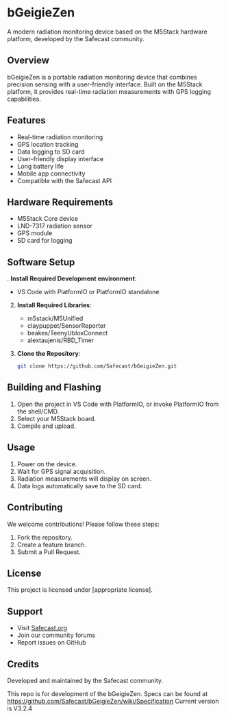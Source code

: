 
# bGeigieZen

A modern radiation monitoring device based on the M5Stack hardware platform, developed by the Safecast community.

## Overview

bGeigieZen is a portable radiation monitoring device that combines precision sensing with a user-friendly interface. Built on the M5Stack platform, it provides real-time radiation measurements with GPS logging capabilities.

## Features

- Real-time radiation monitoring
- GPS location tracking
- Data logging to SD card
- User-friendly display interface
- Long battery life
- Mobile app connectivity
- Compatible with the Safecast API

## Hardware Requirements

- M5Stack Core device
- LND-7317 radiation sensor
- GPS module
- SD card for logging

## Software Setup

. **Install Required Development environment**:
   - VS Code with PlatformIO or PlatformIO standalone

2. **Install Required Libraries**:
   - m5stack/M5Unified
   - claypuppet/SensorReporter
   - beakes/TeenyUbloxConnect
   - alextaujenis/RBD_Timer

3. **Clone the Repository**:
   ```bash
   git clone https://github.com/Safecast/bGeigieZen.git
   ```

## Building and Flashing

1. Open the project in VS Code with PlatformIO, or invoke PlatformIO from the shell/CMD.
2. Select your M5Stack board.
3. Compile and upload.

## Usage

1. Power on the device.
2. Wait for GPS signal acquisition.
3. Radiation measurements will display on screen.
4. Data logs automatically save to the SD card.

## Contributing

We welcome contributions! Please follow these steps:

1. Fork the repository.
2. Create a feature branch.
3. Submit a Pull Request.

## License

This project is licensed under [appropriate license].

## Support

- Visit [Safecast.org](https://safecast.org)
- Join our community forums
- Report issues on GitHub

## Credits

Developed and maintained by the Safecast community.

This repo is for development of the bGeigieZen.
Specs can be found at https://github.com/Safecast/bGeigieZen/wiki/Specification
Current version is V3.2.4

